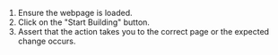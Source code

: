 1. Ensure the webpage is loaded.
2. Click on the "Start Building" button.
3. Assert that the action takes you to the correct page or the expected change occurs.